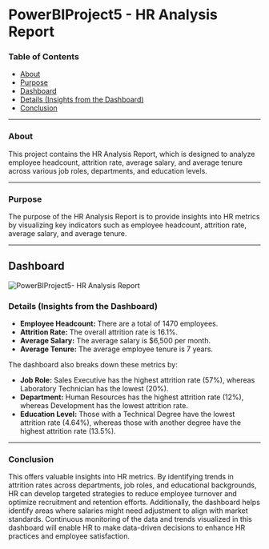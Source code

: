 # PowerBIProject5 - HR Analysis Report

### Table of Contents

- [About](#about)
- [Purpose](#purpose)
- [Dashboard](#dashboard)
- [Details (Insights from the Dashboard)](#details-insights-from-the-dashboard)
- [Conclusion](#conclusion)

---

### About

This project contains the HR Analysis Report, which is designed to analyze employee headcount, attrition rate, average salary, and average tenure across various job roles, departments, and education levels.

---

### Purpose

The purpose of the HR Analysis Report is to provide insights into HR metrics by visualizing key indicators such as employee headcount, attrition rate, average salary, and average tenure. 

---

## Dashboard

![PowerBIProject5- HR Analysis Report](https://github.com/qamaruddin-khichi/PowerBIProject5--HR-Analysis-Report/assets/155871872/a287ee98-af0f-4050-ac78-9ccc8ca4ad85)

### Details (Insights from the Dashboard)

- **Employee Headcount:** There are a total of 1470 employees.
- **Attrition Rate:** The overall attrition rate is 16.1%.
- **Average Salary:** The average salary is $6,500 per month.
- **Average Tenure:** The average employee tenure is 7 years.

The dashboard also breaks down these metrics by:

- **Job Role:** Sales Executive has the highest attrition rate (57%), whereas Laboratory Technician has the lowest (20%).
- **Department:** Human Resources has the highest attrition rate (12%), whereas Development has the lowest attrition rate.
- **Education Level:** Those with a Technical Degree have the lowest attrition rate (4.64%), whereas those with another degree have the highest attrition rate (13.5%).

---

### Conclusion

This offers valuable insights into HR metrics. By identifying trends in attrition rates across departments, job roles, and educational backgrounds, HR can develop targeted strategies to reduce employee turnover and optimize recruitment and retention efforts. Additionally, the dashboard helps identify areas where salaries might need adjustment to align with market standards. Continuous monitoring of the data and trends visualized in this dashboard will enable HR to make data-driven decisions to enhance HR practices and employee satisfaction.
